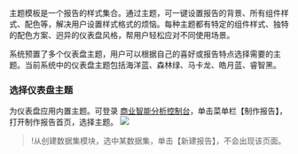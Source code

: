 主题模板是一个报告的样式集合。通过主题，可一键设置报告的背景、所有组件样式、配色等，解决用户设置样式格式的烦恼。每种主题都有特定的组件样式、独特的配色方案、迥异的仪表盘风格，帮用户轻松应对不同使用场景。

系统预置了多个仪表盘主题，用户可以根据自己的喜好或报告特点选择需要的主题。当前系统中的仪表盘主题包括海洋蓝、森林绿、马卡龙、皓月蓝、睿智黑。

### 选择仪表盘主题
为仪表盘应用内置主题。可登录 [商业智能分析控制台](https://console.cloud.tencent.com/bi)，单击菜单栏【制作报告】，打开制作报告首页，选择主题。
![](https://main.qcloudimg.com/raw/2aeaa9bed39aa3b9067acc81e0898aa3.png)
>!从创建数据集模块，选中某数据集，单击【新建报告】，不会出现该页面。
